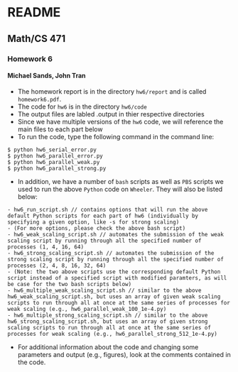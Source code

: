 # README
## Math/CS 471
### Homework 6
#### Michael Sands, John Tran

- The homework report is in the directory
`hw6/report` and is called `homework6.pdf`.
- The code for `hw6` is in the directory `hw6/code`
- The output files are labled .output in thier respective directories  
- Since we have multiple versions of the `hw6` code, we will reference the main files to each part below
- To run the code, type the following command in the command line:

```
$ python hw6_serial_error.py
$ python hw6_parallel_error.py
$ python hw6_parallel_weak.py
$ python hw6_parallel_strong.py

```

- In addition, we have a number of `bash` scripts as well as `PBS` scripts we used to run the above `Python` code on `Wheeler`. They will also be listed below:

```
- hw6_run_script.sh // contains options that will run the above default Python scripts for each part of hw6 (individually by specifying a given option, like -s for strong scaling)
- (For more options, please check the above bash script)
- hw6_weak_scaling_script.sh // automates the submission of the weak scaling script by running through all the specified number of processes (1, 4, 16, 64)
- hw6_strong_scaling_script.sh // automates the submission of the strong scaling script by running through all the specified number of processes (2, 4, 8, 16, 32, 64)
- (Note: the two above scripts use the corresponding default Python script instead of a specified script with modified paramters, as will be case for the two bash scripts below)
- hw6_multiple_weak_scaling_script.sh // similar to the above hw6_weak_scaling_script.sh, but uses an array of given weak scaling scripts to run through all at once at the same series of processes for weak scaling (e.g., hw6_parallel_weak_100_1e-4.py)
- hw6_multiple_strong_scaling_script.sh // similar to the above hw6_strong_scaling_script.sh, but uses an array of given strong scaling scripts to run through all at once at the same series of processes for weak scaling (e.g., hw6_parallel_strong_512_1e-4.py)

```

- For additional information about the code and changing some
  parameters and output (e.g., figures), look at the comments contained in 
  the code.